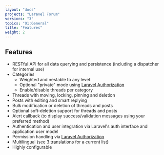 ```yaml
---
layout: "docs"
projects: "Laravel Forum"
versions: "3"
topics: "01:General"
title: "Features"
weight: 2
---
```


## Features

* RESTful API for all data querying and persistence (including a dispatcher for internal use)
* Categories
  * Weighted and nestable to any level
  * Optional "private" mode using [Laravel Authorization](http://laravel.com/docs/5.1/authorization)
  * Enable/disable threads per category
* Threads with moving, locking, pinning and deletion
* Posts with editing and smart replying
* Bulk modification or deletion of threads and posts
* Optional soft-deletion support for threads and posts
* Alert callback (to display success/validation messages using your preferred method)
* Authentication and user integration via Laravel's auth interface and application user model
* Permission handling via [Laravel Authorization](http://laravel.com/docs/5.1/authorization)
* Multilingual (see [3 translations](https://github.com/Riari/laravel-forum/tree/docs/laravel-forum/3/translations) for a current list)
* Highly configurable
